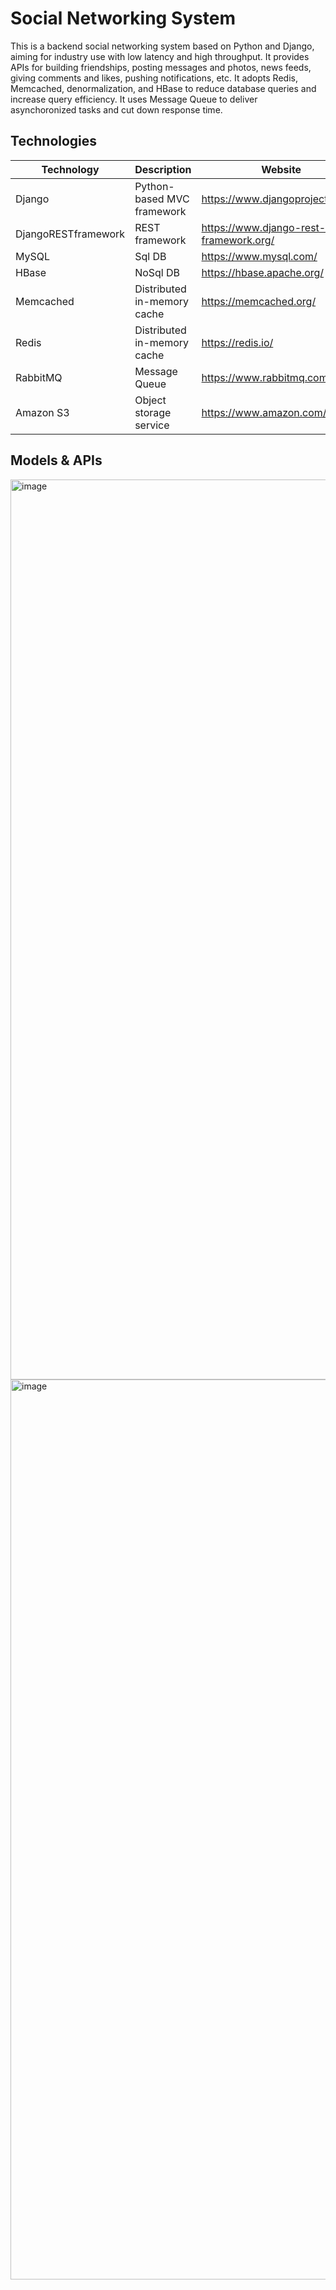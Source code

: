 # Social Networking System

This is a backend social networking system based on Python and Django, aiming for industry use with low latency and high throughput. It provides APIs for building friendships, posting messages and photos, news feeds, giving comments and likes, pushing notifications, etc. It adopts Redis, Memcached, denormalization, and HBase to reduce database queries and increase query efficiency. It uses Message Queue to deliver asynchoronized tasks and cut down response time.


## Technologies

| Technology           | Description          | Website                                           |
| -------------------- | ------------------- | ---------------------------------------------- |
| Django               | Python-based MVC framework   | https://www.djangoproject.com/        |
| DjangoRESTframework  | REST framework               | https://www.django-rest-framework.org/     |
| MySQL                | Sql DB           | https://www.mysql.com/                      |
| HBase                | NoSql DB         | https://hbase.apache.org/                      |
| Memcached            | Distributed in-memory cache        | https://memcached.org/       |
| Redis                | Distributed in-memory cache        | https://redis.io/            |
| RabbitMQ             | Message Queue    | https://www.rabbitmq.com/                      |
| Amazon S3            | Object storage service        | https://www.amazon.com/aws/s3            |



## Models & APIs

<img width="1440" alt="image" src="https://user-images.githubusercontent.com/70275050/178489411-de28b355-2210-48c2-bceb-0d27fed80b65.png">
<img width="1440" alt="image" src="https://user-images.githubusercontent.com/70275050/178489340-77cb7ab5-649e-457a-84b8-a0fcf102803c.png">
